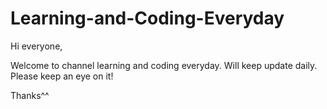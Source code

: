 # Learning-and-Coding-Everyday
Hi everyone,

Welcome to channel learning and coding everyday. Will keep update daily. Please keep an eye on it! 

Thanks^^
